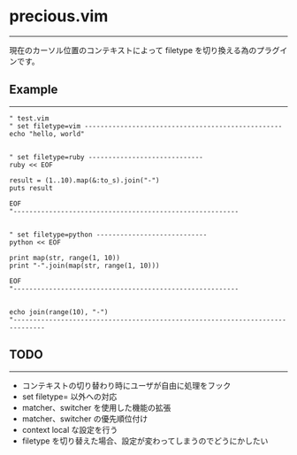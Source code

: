 # precious.vim
-------------

現在のカーソル位置のコンテキストによって filetype を切り換える為のプラグインです。


## Example
----------

```vim
" test.vim
" set filetype=vim --------------------------------------------------
echo "hello, world"


" set filetype=ruby -----------------------------
ruby << EOF

result = (1..10).map(&:to_s).join("-")
puts result

EOF
"---------------------------------------------------------


" set filetype=python ----------------------------
python << EOF

print map(str, range(1, 10))
print "-".join(map(str, range(1, 10)))

EOF
"---------------------------------------------------------


echo join(range(10), "-")
"------------------------------------------------------------------------------
```

## TODO
-------

* コンテキストの切り替わり時にユーザが自由に処理をフック
* set filetype= 以外への対応
* matcher、switcher を使用した機能の拡張
* matcher、switcher の優先順位付け
* context local な設定を行う
* filetype を切り替えた場合、設定が変わってしまうのでどうにかしたい


